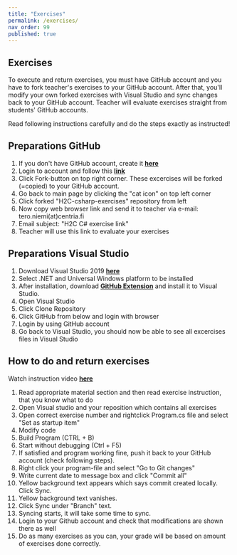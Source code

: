 ```yaml
---
title: "Exercises"
permalink: /exercises/
nav_order: 99
published: true
---
```


## Exercises
To execute and return exercises, you must have GitHub account and you have to fork teacher's exercises to your GitHub account.
After that, you'll modify your own forked exercises with Visual Studio and sync changes back to your GitHub account.
Teacher will evaluate exercises straight from students' GitHub accounts.

Read following instructions carefully and do the steps exactly as instructed!

## Preparations GitHub 
1. If you don't have GitHub account, create it [**here**](https://github.com/) 
2. Login to account and follow this [**link**](https://github.com/TeroNiemi/H2C-csharp-exercises)
3. Click Fork-button on top right corner. These excercises will be forked (=copied) to your GitHub account.
4. Go back to main page by clicking the "cat icon" on top left corner
5. Click forked "H2C-csharp-exercises" repository from left
6. Now copy web browser link and send it to teacher via e-mail: tero.niemi(at)centria.fi 
7. Email subject: "H2C C# exercise link"
7. Teacher will use this link to evaluate your exercises


## Preparations Visual Studio
1. Download Visual Studio 2019 [**here**](https://visualstudio.microsoft.com/vs/)
2. Select .NET and Universal Windows platform to be installed
3. After installation, download [**GitHub Extension**](https://visualstudio.github.com/) and install it to Visual Studio.
4. Open Visual Studio
5. Click Clone Repository
6. Click GitHub from below and login with browser
7. Login by using GitHub account
8. Go back to Visual Studio, you should now be able to see all excercises files in Visual Studio

## How to do and return exercises
Watch instruction video [**here**](https://youtu.be/UHEUA1-PEzo)
1. Read appropriate material section and then read exercise instruction, that you know what to do
2. Open Visual studio and your reposition which contains all exercises
3. Open correct exercise number and rightclick Program.cs file and select "Set as startup item"
4. Modify code
5. Build Program (CTRL + B)
6. Start without debugging (Ctrl + F5)
7. If satisfied and program working fine, push it back to your GitHub account (check following steps).
8. Right click your program-file and select "Go to Git changes"
9. Write current date to message box and click "Commit all"
10. Yellow background text appears which says commit created locally. Click Sync.
11. Yellow background text vanishes. 
12. Click Sync under "Branch" text.
13. Syncing starts, it will take some time to sync.
14. Login to your Github account and check that modifications are shown there as well
15. Do as many exercises as you can, your grade will be based on amount of exercises done correctly.
